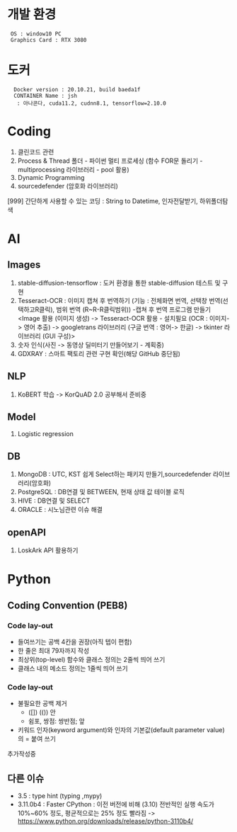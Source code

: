 # 개발 환경
     OS : window10 PC
     Graphics Card : RTX 3080

# 도커
      Docker version : 20.10.21, build baeda1f
      CONTAINER Name : jsh
       : 아나콘다, cuda11.2, cudnn8.1, tensorflow=2.10.0


# Coding
1. 클린코드 관련
2. Process & Thread 폴더 - 파이썬 멀티 프로세싱 (함수 FOR문 돌리기 - multiprocessing 라이브러리 - pool 활용)
3. Dynamic Programming
4. sourcedefender (암호화 라이브러리)

[999] 간단하게 사용할 수 있는 코딩 : String to Datetime, 인자전달받기, 하위폴더탐색

# AI
## Images
1. stable-diffusion-tensorflow : 도커 환경을 통한 stable-diffusion 테스트 및 구현
2. Tesseract-OCR : 이미지 캡쳐 후 번역하기 (기능 : 전체화면 번역, 선택창 번역(선택하고R클릭), 범위 번역 (R~R-R클릭범위))
 -캡쳐 후 번역 프로그램 만들기 <Image 활용 (이미지 생성) -> Tesseract-OCR 활용 - 설치필요  (OCR : 이미지-> 영어 추출) -> googletrans 라이브러리 (구글 번역 : 영어-> 한글) -> tkinter 라이브러리 (GUI 구성)>
 3. 숫자 인식(사진 -> 동영상 딜미터기 만들어보기 - 계획중)
999. GDXRAY : 스마트 팩토리 관련 구현 확인(해당 GitHub 중단됨)

## NLP
1. KoBERT 학습 -> KorQuAD 2.0 공부해서 준비중

## Model
1. Logistic regression

## DB
1. MongoDB : UTC, KST 쉽게 Select하는 패키지 만들기,sourcedefender 라이브러리(암호화)
2. PostgreSQL : DB연결 및 BETWEEN, 현재 상태 값 테이블 로직
3. HIVE : DB연결 및 SELECT
4. ORACLE : 시노님관련 이슈 해결

## openAPI
1. LoskArk API 활용하기

# Python
## Coding Convention (PEB8)
### Code lay-out
- 들여쓰기는 공백 4칸을 권장(아직 텝이 편함)
- 한 줄은 최대 79자까지 작성
- 최상위(top-level) 함수와 클래스 정의는 2줄씩 띄어 쓰기
- 클래스 내의 메소드 정의는 1줄씩 띄어 쓰기
### Code lay-out
- 불필요한 공백 제거
     - ([]) (()) 안
     - 쉼포, 쌍점: 쌍반점; 앞
- 키워드 인자(keyword argument)와 인자의 기본값(default parameter value)의 = 붙여 쓰기

추가작성중

## 다른 이슈
- 3.5 : type hint (typing ,mypy)
- 3.11.0b4 : Faster CPython : 이전 버전에 비해 (3.10) 전반적인 실행 속도가 10%~60% 정도, 평균적으로는 25% 정도 빨라짐
 -> https://www.python.org/downloads/release/python-3110b4/
